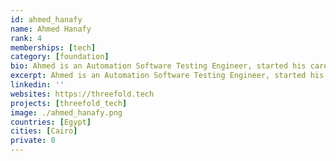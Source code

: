 ```yaml
---
id: ahmed_hanafy
name: Ahmed Hanafy
rank: 4
memberships: [tech]
category: [foundation]
bio: Ahmed is an Automation Software Testing Engineer, started his career at Codescalers, and now has about a year experience in Cloud computing software. Engineer fell in love with Threefold I believe that Threefold is changing the world by building the new neutral internet, it's a great experience to be part of this. 
excerpt: Ahmed is an Automation Software Testing Engineer, started his career at Codescalers.
linkedin: ''
websites: https://threefold.tech
projects: [threefold_tech]
image: ./ahmed_hanafy.png
countries: [Egypt]
cities: [Cairo]
private: 0
---
```

